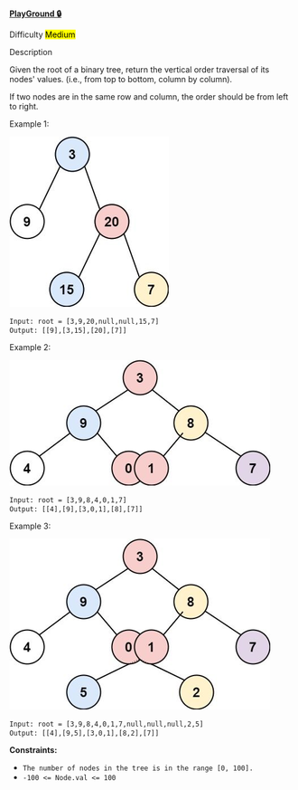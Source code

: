 **[PlayGround 🔒](https://leetcode.cn/problems/binary-tree-vertical-order-traversal)**

Difficulty <mark>Medium</mark>

Description


Given the root of a binary tree, return the vertical order traversal of its nodes' values. (i.e., from top to bottom, column by column).

If two nodes are in the same row and column, the order should be from left to right.

Example 1:

![Example_1_img](./images/vtree1.jpg)
```
Input: root = [3,9,20,null,null,15,7]
Output: [[9],[3,15],[20],[7]]
```
Example 2:

![Example_2_img](./images/vtree2.jpg)


```
Input: root = [3,9,8,4,0,1,7]
Output: [[4],[9],[3,0,1],[8],[7]]
```
Example 3:

![Example_3_img](./images/vtree3.jpg)


```
Input: root = [3,9,8,4,0,1,7,null,null,null,2,5]
Output: [[4],[9,5],[3,0,1],[8,2],[7]]
```

**Constraints:**

- `The number of nodes in the tree is in the range [0, 100].`
- `-100 <= Node.val <= 100`